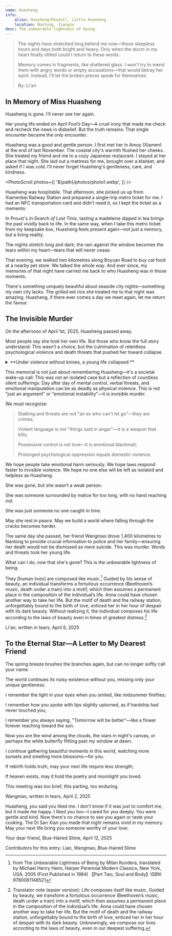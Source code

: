 ```yaml
---
name: Huasheng
info:
    alias: Huasheng(Peanut), Little Huasheng
    location: Nantong, Jiangsu
desc: The unbearable lightness of being.
---
```


> The nights have stretched long behind me now—those sleepless hours and days both bright and heavy.
> Only when the storm in my heart finally stilled could I return to these words.
>
> Memory comes in fragments, like shattered glass. I won't try to mend them with angry words or empty accusations—that would betray her spirit.
> Instead, I'll let the broken pieces speak for themselves.
> 
> By: Li'an

## In Memory of Miss Huasheng

Huasheng is gone. I’ll never see her again.

Her young life ended on April Fool’s Day—A cruel irony that made me check and recheck the news in disbelief.
But the truth remains: That single encounter became the only encounter.

Huasheng was a good and gentle person.
I first met her in Amoy (Xiamen) at the end of last November.
The coastal city's warmth flushed her cheeks.
She treated my friend and me to a cozy Japanese restaurant.
I stayed at her place that night.
She laid out a mattress for me, brought over a blanket, and asked if I was cold. 
I’ll never forget Huasheng's gentleness, care, and kindness.

<PhotoScroll photos={[ '${path}/photos/photo1.webp', ]} />

Huasheng was hospitable.
That afternoon, she picked us up from Xiamenbei Railway Station and prepared a single-trip metro ticket for me.
I had an NFC transportation card and didn’t need it, so I kept the ticket as a memento.

In Proust's *In Search of Lost Time*, tasting a madeleine dipped in tea brings the past vividly back to life. In the same way, when I take this metro ticket from my keepsake box, Huasheng feels present again—not just a memory, but a living reality.

The nights stretch long and dark; the rain against the window becomes the tears within my heart—tears that will never cease.

That evening, we walked two kilometres along Boyuan Road to buy cat food at a nearby pet store.
We talked the whole way.
And ever since, my memories of that night have carried me back to who Huasheng was in those moments.

There's something uniquely beautiful about seaside city nights—something my own city lacks.
The grilled eel rice she treated me to that night was amazing.
Huasheng, if there ever comes a day we meet again, let me return the favour.

## The Invisible Murder

On the afternoon of April 1st, 2025, Huasheng passed away.

Most people say she took her own life. But those who know the full story understand:
This wasn’t a choice, but the culmination of relentless psychological violence and death threats that pushed her toward collapse.

<details>
<summary>**Under violence without knives, a young life collapsed.**</summary>

It began when she tried to sever ties with her ex,
N—a person with extreme emotional instability,
who had long abused drugs and frequently descended into rage and delusion.
After she unlinked their social media, N began his campaign of harassment.

He sent her her home address, threatening to fly to her city and burn her house down with gasoline, “sending you and your family to hell together.”
He demanded she reestablish their relationship, claiming it was her "only option."
He wielded death threats against both her and her family.

These weren’t just words.
He knew her address.
He was making travel plans.
Huasheng sought help by telling her friends, “He’s coming. I need to run.”
In her work chat, she said someone was trying to kill her.
During her final hours, she argued with N for two hours before writing, "I can't take it anymore," then fell silent.

</details>

This memorial is not just about remembering Huasheng—it's a societal wake-up call:
This was not an isolated case but a reflection of countless silent sufferings. Day after day of mental control, verbal threats, and emotional manipulation can be as deadly as physical violence. This is not "just an argument" or "emotional instability"—it is invisible murder.

We must recognize:

> Stalking and threats are not "an ex who can't let go"—they are crimes;
>
> Violent language is not "things said in anger"—it is a weapon that kills;
>
> Possessive control is not love—it is emotional blackmail;
>
> Prolonged psychological oppression equals domestic violence.

We hope people take emotional harm seriously.
We hope laws respond faster to invisible violence.
We hope no one else will be left as isolated and helpless as Huasheng.

She was gone, but she wasn’t a weak person.

She was someone surrounded by malice for too long, with no hand reaching out.

She was just someone no one caught in time.

May she rest in peace.
May we build a world where falling through the cracks becomes harder.

The same day she passed, her friend Wangmao drove 1,400 kilometres to Nantong to provide crucial information to police and her family—ensuring her death would not be dismissed as mere suicide.
This was murder.
Words and threats took her young life.

What can I do, now that she's gone?
This is the unbearable lightness of being.

They [human lives] are composed like music.[^1]
Guided by his sense of beauty, an individual transforms a fortuitous occurrence (Beethoven’s music, death under a train) into a motif, which then assumes a permanent place in the composition of the individual’s life. 
Anna could have chosen another way to take her life.
But the motif of death and the railway station, unforgettably bound to the birth of love, enticed her in her hour of despair with its dark beauty. 
Without realizing it, the individual composes his life according to the laws of beauty even in times of greatest distress.[^2]

Li'an, written in tears, April 6, 2025

## To the Eternal Star—A Letter to My Dearest Friend

The spring breeze brushes the branches again, but can no longer softly call your name.

The world continues its noisy existence without you, missing only your unique gentleness.

I remember the light in your eyes when you smiled, like midsummer fireflies;

I remember how you spoke with lips slightly upturned, as if hardship had never touched you;

I remember you always saying, "Tomorrow will be better"—like a flower forever reaching toward the sun.

Now you are the wind among the clouds, the stars in night's canvas,
or perhaps the white butterfly flitting past my window at dawn.

I continue gathering beautiful moments in this world,
watching more sunsets and smelling more blossoms—for you.

If rebirth holds truth, may your next life require less strength;

If heaven exists, may it hold the poetry and moonlight you loved.

This meeting was too brief,
this parting, too enduring.

Wangmao, written in tears, April 2, 2025

Huasheng, you said you liked me.
I don't know if it was just to comfort me, but it made me happy.
I liked you too—I cared for you deeply. You were gentle and kind.
Now there's no chance to see you again or taste your cooking.
The Di San Xian you made that night remains vivid in my memory.
May your next life bring you someone worthy of your love.

Your dear friend, Blue-Haired Slime, April 12, 2025

Contributors for this entry: Lian, Wangmao, Blue-Haired Slime

[^1]: from The Unbearable Lightness of Being by Milan Kundera, translated by Michael Henry Heim, Harper Perennial Modern Classics, New York, USA, 2005 (First Published in 1984) 【Part Two, Soul and Body】ISBN: 9780061148521

[^2]: Translator note (easier version): Life composes itself like music.
Guided by beauty, we transform a fortuitous occurrence (Beethoven’s music, death under a train) into a motif, which then assumes a permanent place in the composition of the individual’s life.
Anna could have chosen another way to take her life.
But the motif of death and the railway station, unforgettably bound to the birth of love, enticed her in her hour of despair with its dark beauty.
Unknowingly, we compose our lives according to the laws of beauty, even in our deepest suffering.
